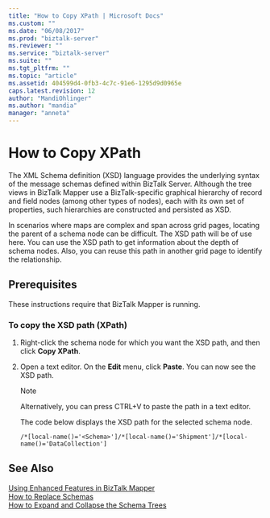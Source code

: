 ```yaml
---
title: "How to Copy XPath | Microsoft Docs"
ms.custom: ""
ms.date: "06/08/2017"
ms.prod: "biztalk-server"
ms.reviewer: ""
ms.service: "biztalk-server"
ms.suite: ""
ms.tgt_pltfrm: ""
ms.topic: "article"
ms.assetid: 404599d4-0fb3-4c7c-91e6-1295d9d0965e
caps.latest.revision: 12
author: "MandiOhlinger"
ms.author: "mandia"
manager: "anneta"
---
```

# How to Copy XPath
The XML Schema definition (XSD) language provides the underlying syntax of the message schemas defined within BizTalk Server. Although the tree views in BizTalk Mapper use a BizTalk-specific graphical hierarchy of record and field nodes (among other types of nodes), each with its own set of properties, such hierarchies are constructed and persisted as XSD.  
  
 In scenarios where maps are complex and span across grid pages, locating the parent of a schema node can be difficult. The XSD path will be of use here. You can use the XSD path to get information about the depth of schema nodes. Also, you can reuse this path in another grid page to identify the relationship.  
  
## Prerequisites  
 These instructions require that BizTalk Mapper is running.  
  
### To copy the XSD path (XPath)  
  
1.  Right-click the schema node for which you want the XSD path, and then click **Copy XPath**.  
  
2.  Open a text editor. On the **Edit** menu, click **Paste**. You can now see the XSD path.  
  
    > [!NOTE]
    >  Alternatively, you can press CTRL+V to paste the path in a text editor.  
  
     The code below displays the XSD path for the selected schema node.  
  
    ```  
    /*[local-name()='<Schema>']/*[local-name()='Shipment']/*[local-name()='DataCollection']  
    ```  
  
## See Also  
 [Using Enhanced Features in BizTalk Mapper](../core/using-enhanced-features-in-biztalk-mapper.md)   
 [How to Replace Schemas](../core/how-to-replace-schemas.md)   
 [How to Expand and Collapse the Schema Trees](https://msdn.microsoft.com/library/ee253802(v=bts.10).aspx)